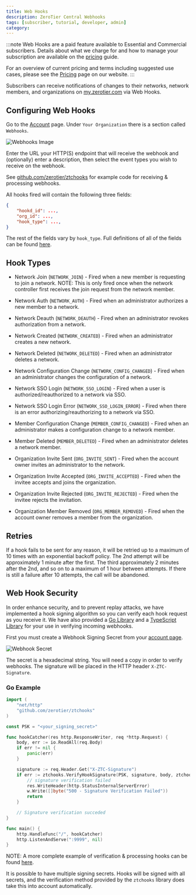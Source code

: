 ```yaml
---
title: Web Hooks
description: ZeroTier Central Webhooks
tags: [subscriber, tutorial, developer, admin]
category: 
---
```


:::note
Web Hooks are a paid feature available to Essential and Commercial subscribers. Details about what we charge for and how to manage your subscription are available on the [pricing](/pricing) guide.

For an overview of current pricing and terms including suggested use cases, please see the [Pricing](https://www.zerotier.com/pricing) page on our website.
:::

Subscribers can receive notifications of changes to their networks, network members, and organizations on [my.zerotier.com](https://my.zerotier.com) via Web Hooks.

## Configuring Web Hooks

Go to the [Account](https://my.zerotier.com/account) page.  Under `Your Organization` there is a section called `Webhooks`.

![Webhooks Image](./images/webhooks-00.png)

Enter the URL your HTTP(S) endpoint that will receive the webhook and (optionally) enter a description, then select the event types you wish to receive on the webhook.

See [github.com/zerotier/ztchooks](https://github.com/zerotier/ztchooks) for example code for receiving & processing webhooks.

All hooks fired will contain the following three fields:

```json
{
    "hookd_id": ...,
    "org_id": ...,
    "hook_type": ...,
}
```

The rest of the fields vary by `hook_type`.  Full definitions of all of the fields can be found [here](https://github.com/zerotier/ztchooks/blob/main/types.go).

## Hook Types

* Network Join (`NETWORK_JOIN`) - Fired when a new member is requesting to join a network.  NOTE: This is only fired once when the network controller first receives the join request from the network member.

* Network Auth (`NETWORK_AUTH`) - Fired when an administrator authorizes a new member to a network.

* Network Deauth (`NETWORK_DEAUTH`) - Fired when an administrator revokes authorization from a network.

* Network Created (`NETWORK_CREATED`) - Fired when an administrator creates a new network.

* Network Deleted (`NETWORK_DELETED`) - Fired when an administrator deletes a network.

* Network Configuration Change (`NETWORK_CONFIG_CHANGED`) - Fired when an administrator changes the configuration of a network.

* Network SSO Login (`NETWORK_SSO_LOGIN`) - Fired when a user is authorized/reauthorized to a network via SSO.

* Network SSO Login Error (`NETWORK_SSO_LOGIN_ERROR`) - Fired when there is an error authorizing/reauthorizing to a network via SSO.

* Member Configuration Change (`MEMBER_CONFIG_CHANGED`) - Fired when an administrator makes a configuration change to a network member.

* Member Deleted (`MEMBER_DELETED`) - Fired when an administrator deletes a network member.

* Organization Invite Sent (`ORG_INVITE_SENT`) - Fired when the account owner invites an administrator to the network.

* Organization Invite Accepted (`ORG_INVITE_ACCEPTED`) - Fired when the invitee accepts and joins the organization.

* Organization Invite Rejected (`ORG_INVITE_REJECTED`) - Fired when the invitee rejects the invitation.

* Organization Member Removed (`ORG_MEMBER_REMOVED`) - Fired when the account owner removes a member from the organization.

## Retries

If a hook fails to be sent for any reason, it will be retried up to a maximum of 10 times with an exponential backoff policy.  The 2nd attempt will be approximately 1 minute after the first.  The third approximately 2 minutes after the 2nd, and so on to a maximum of 1 hour between attempts.  If there is still a failure after 10 attempts, the call will be abandoned.

## Web Hook Security

In order enhance security, and to prevent replay attacks, we have implemented a hook signing algorithm so you can verify each hook request as you receive it.  We have also provided a [Go Library](https://github.com/zerotier/ztchooks) and a [TypeScript Library](https://github.com/zerotier/ztchooks-ts) for your use in verifying incoming webhooks.

First you must create a Webhook Signing Secret from your [account page](https://my.zerotier.com/account).

![Webhook Secret](./images/webhooks-01.png)

The secret is a hexadecimal string.  You will need a copy in order to verify webhooks.  The signature will be placed in the HTTP header `X-ZTC-Signature`.

### Go Example

```go
import (
    "net/http"
    "github.com/zerotier/ztchooks"
)

const PSK = "<your_signing_secret>"

func hookCatcher(res http.ResponseWriter, req *http.Request) {
    body, err := io.ReadAll(req.Body)
    if err != nil {
        panic(err)
    }

    signature := req.Header.Get("X-ZTC-Signature")
    if err := ztchooks.VerifyHookSignature(PSK, signature, body, ztchooks.DefaultTolerance); err != nil {
        // signature verification failed
        res.WriteHeader(http.StatusInternalServerError)
        w.Write([]byte("500 - Signature Verification Failed"))
        return
    }

    // Signature verification succeded
}

func main() {
    http.HandleFunc("/", hookCatcher)
    http.ListenAndServe(":9999", nil)
}

```

NOTE:  A more complete example of verification & processing hooks can be found [here](https://github.com/zerotier/ztchooks/blob/main/example/hook-catcher.go).

It is possible to have multiple signing secrets.  Hooks will be signed with all secrets, and the verification method provided by the `ztchooks` library does take this into account automatically.
